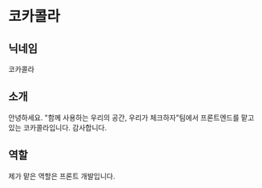 # 코카콜라

## 닉네임

코카콜라

## 소개

안녕하세요. "함께 사용하는 우리의 공간, 우리가 체크하자"팀에서 프론트엔드를 맡고 있는 코카콜라입니다.
감사합니다.

## 역할

제가 맡은 역할은 프론트 개발입니다.
